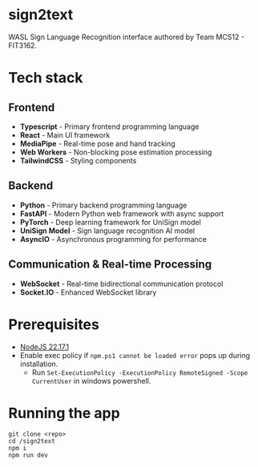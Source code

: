 # sign2text

WASL Sign Language Recognition interface authored by Team MCS12 - FIT3162.

# Tech stack

## Frontend

- **Typescript** - Primary frontend programming language
- **React** - Main UI framework
- **MediaPipe** - Real-time pose and hand tracking
- **Web Workers** - Non-blocking pose estimation processing
- **TailwindCSS** - Styling components

## Backend

- **Python** - Primary backend programming language
- **FastAPI** - Modern Python web framework with async support
- **PyTorch** - Deep learning framework for UniSign model
- **UniSign Model** - Sign language recognition AI model
- **AsyncIO** - Asynchronous programming for performance

## Communication & Real-time Processing

- **WebSocket** - Real-time bidirectional communication protocol
- **Socket.IO** - Enhanced WebSocket library

# Prerequisites

- [NodeJS 22.17.1](https://nodejs.org/en/download)
- Enable exec policy if `npm.ps1 cannot be loaded error` pops up during installation.
  - Run `Set-ExecutionPolicy -ExecutionPolicy RemoteSigned -Scope CurrentUser` in windows powershell.

# Running the app

```
git clone <repo>
cd /sign2text
npm i
npm run dev
```
